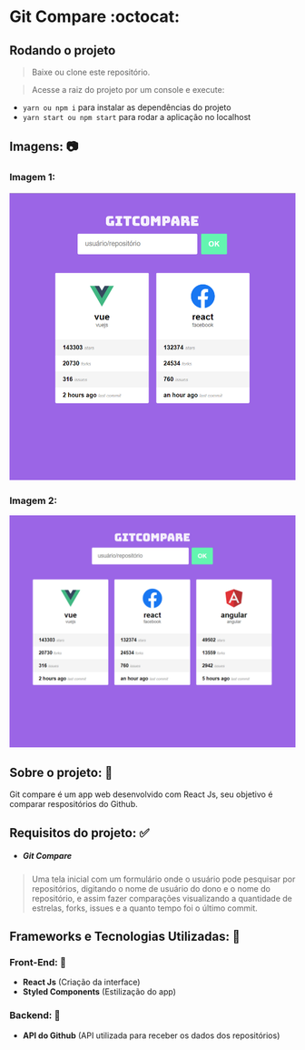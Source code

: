 # Git Compare :octocat:

## Rodando o projeto

> Baixe ou clone este repositório.

> Acesse a raiz do projeto por um console e execute:

- `yarn ou npm i` para instalar as dependências do projeto
- `yarn start ou npm start` para rodar a aplicação no localhost

## Imagens: 📷

### <strong>Imagem 1:</strong>
![Imagem 1](./src/assets/imagem-1.png)

### <strong>Imagem 2:</strong>
![Imagem 1](./src/assets/imagem-2.png)

## Sobre o projeto: 📃

Git compare é um app web desenvolvido com React Js, seu objetivo é comparar respositórios do Github.

## Requisitos do projeto: ✅

- ##### Git Compare

> Uma tela inicial com um formulário onde o usuário pode pesquisar por repositórios, digitando o nome de usuário do dono e o nome do repositório, e assim fazer comparações visualizando a quantidade de estrelas, forks, issues e a quanto tempo foi o último commit.

## Frameworks e Tecnologias Utilizadas: 🌌

### Front-End: 🎨

- <strong>React Js</strong> (Criação da interface)
- <strong>Styled Components</strong> (Estilização do app)

### Backend: 💾

- <strong>API do Github</strong> (API utilizada para receber os dados dos repositórios)
